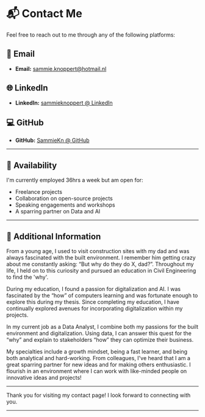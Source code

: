 # 📬 Contact Me

Feel free to reach out to me through any of the following platforms:

## 📧 Email
- **Email:** [sammie.knoppert@hotmail.nl](mailto:sammie.knoppert@hotmail.nl)

## 🌐 LinkedIn
- **LinkedIn:** [sammieknoppert @ LinkedIn](https://www.linkedin.com/in/sammieknoppert/)

## 💻 GitHub
- **GitHub:** [SammieKn @ GitHub](https://github.com/SammieKn)

---

## 📅 Availability
I'm currently employed 36hrs a week but am open for:
- Freelance projects
- Collaboration on open-source projects
- Speaking engagements and workshops
- A sparring partner on Data and AI

---

## 📌 Additional Information

From a young age, I used to visit construction sites with my dad and was always fascinated with the built environment. I remember him getting crazy about me constantly asking: “But why do they do X, dad?”. Throughout my life, I held on to this curiosity and pursued an education in Civil Engineering to find the 'why'.

During my education, I found a passion for digitalization and AI. I was fascinated by the “how” of computers learning and was fortunate enough to explore this during my thesis. Since completing my education, I have continually explored avenues for incorporating digitalization within my projects.

In my current job as a Data Analyst, I combine both my passions for the built environment and digitalization. Using data, I can answer this quest for the “why” and explain to stakeholders “how” they can optimize their business.

My specialties include a growth mindset, being a fast learner, and being both analytical and hard-working. From colleagues, I've heard that I am a great sparring partner for new ideas and for making others enthusiastic. I flourish in an environment where I can work with like-minded people on innovative ideas and projects!

---

Thank you for visiting my contact page! I look forward to connecting with you.

--- 